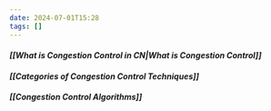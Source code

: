 ```yaml
---
date: 2024-07-01T15:28
tags: []
---
```

#### *[[What is Congestion Control in CN|What is Congestion Control]]*

#### *[[Categories of Congestion Control Techniques]]*

#### *[[Congestion Control Algorithms]]*